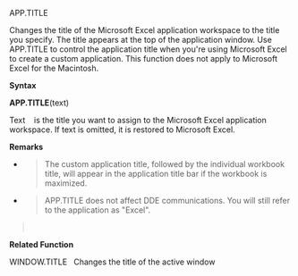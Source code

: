 APP.TITLE

Changes the title of the Microsoft Excel application workspace to the
title you specify. The title appears at the top of the application
window. Use APP.TITLE to control the application title when you're using
Microsoft Excel to create a custom application. This function does not
apply to Microsoft Excel for the Macintosh.

**Syntax**

**APP.TITLE**(text)

Text    is the title you want to assign to the Microsoft Excel
application workspace. If text is omitted, it is restored to Microsoft
Excel.

**Remarks**

  - > The custom application title, followed by the individual workbook
    > title, will appear in the application title bar if the workbook is
    > maximized.

  - > APP.TITLE does not affect DDE communications. You will still refer
    > to the application as "Excel".

>  

**Related Function**

WINDOW.TITLE   Changes the title of the active window


